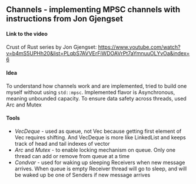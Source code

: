 ## Channels - implementing MPSC channels with instructions from Jon Gjengset

#### Link to the video
Crust of Rust series by Jon Gjengset:
https://www.youtube.com/watch?v=b4mS5UPHh20&list=PLqbS7AVVErFiWDOAVrPt7aYmnuuOLYvOa&index=6

#### Idea
To understand how channels work and are implemented, tried to build one myself without using ```std::mpsc```. Implemented flavor is Asynchronous, meaning unbounded capacity. To ensure data safety across threads, used Arc and Mutex

#### Tools
- *VecDeque* - used as queue, not Vec because getting first element of Vec requires shifting. And VecDeque is more like LinkedList and keeps track of head and tail indexes of vector
- *Arc* and *Mutex* - to enable locking mechanism on queue. Only one thread can add or remove from queue at a time
- *Condvar* - used for waking up sleeping Receivers when new message arrives. When queue is empty Receiver thread will go to sleep, and will be waked up be one of Senders if new message arrives